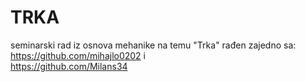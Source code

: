 # TRKA
seminarski rad iz osnova mehanike na temu "Trka" rađen zajedno sa:<br />
https://github.com/mihajlo0202 i<br />
https://github.com/Milans34
